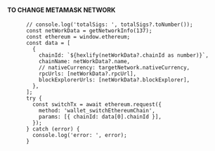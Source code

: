 #### TO CHANGE METAMASK NETWORK

          // console.log('totalSigs: ', totalSigs?.toNumber());
          const netWorkData = getNetworkInfo(137);
          const ethereum = window.ethereum;
          const data = [
            {
              chainId: `${hexlify(netWorkData?.chainId as number)}`,
              chainName: netWorkData?.name,
              // nativeCurrency: targetNetwork.nativeCurrency,
              rpcUrls: [netWorkData?.rpcUrl],
              blockExplorerUrls: [netWorkData?.blockExplorer],
            },
          ];
          try {
            const switchTx = await ethereum.request({
              method: 'wallet_switchEthereumChain',
              params: [{ chainId: data[0].chainId }],
            });
          } catch (error) {
            console.log('error: ', error);
          }
